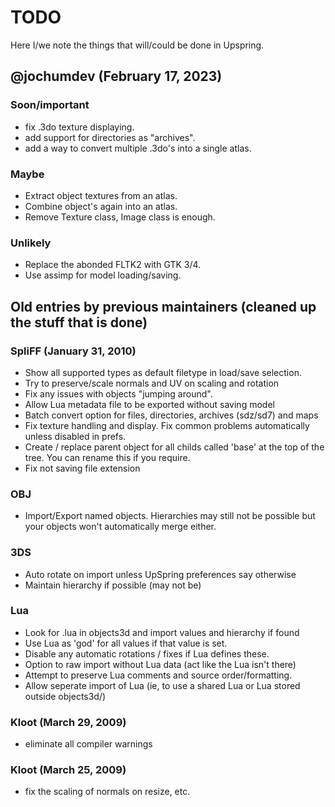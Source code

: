 # TODO

Here I/we note the things that will/could be done in Upspring.

## @jochumdev (February 17, 2023)

### Soon/important

- fix .3do texture displaying.
- add support for directories as "archives".
- add a way to convert multiple .3do's into a single atlas.

### Maybe

- Extract object textures from an atlas.
- Combine object's again into an atlas.
- Remove Texture class, Image class is enough.

### Unlikely
- Replace the abonded FLTK2 with GTK 3/4.
- Use assimp for model loading/saving.


## Old entries by previous maintainers (cleaned up the stuff that is done)

### SpliFF (January 31, 2010)
- Show all supported types as default filetype in load/save selection.
- Try to preserve/scale normals and UV on scaling and rotation
- Fix any issues with objects "jumping around".
- Allow Lua metadata file to be exported without saving model
- Batch convert option for files, directories, archives (sdz/sd7) and maps
- Fix texture handling and display. Fix common problems automatically unless disabled in prefs.
- Create / replace parent object for all childs called 'base' at the top of the tree. You can rename this if you require.
- Fix not saving file extension

### OBJ
- Import/Export named objects. Hierarchies may still not be possible but your objects won't automatically merge either.

### 3DS
- Auto rotate on import unless UpSpring preferences say otherwise
- Maintain hierarchy if possible (may not be)

### Lua
* Look for <modelname>.lua in objects3d and import values and hierarchy if found
* Use Lua as 'god' for all values if that value is set.
* Disable any automatic rotations / fixes if Lua defines these.
* Option to raw import without Lua data (act like the Lua isn't there)
* Attempt to preserve Lua comments and source order/formatting.
* Allow seperate import of Lua (ie, to use a shared Lua or Lua stored outside objects3d/)


### Kloot (March 29, 2009)
- eliminate all compiler warnings

### Kloot (March 25, 2009)
- fix the scaling of normals on resize, etc.
